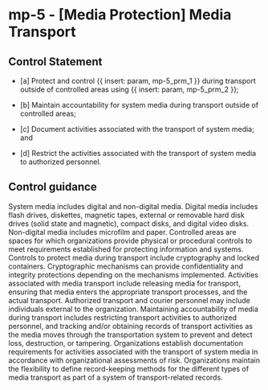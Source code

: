 # mp-5 - \[Media Protection\] Media Transport

## Control Statement

- \[a\] Protect and control {{ insert: param, mp-5_prm_1 }} during transport outside of controlled areas using {{ insert: param, mp-5_prm_2 }};

- \[b\] Maintain accountability for system media during transport outside of controlled areas;

- \[c\] Document activities associated with the transport of system media; and

- \[d\] Restrict the activities associated with the transport of system media to authorized personnel.

## Control guidance

System media includes digital and non-digital media. Digital media includes flash drives, diskettes, magnetic tapes, external or removable hard disk drives (solid state and magnetic), compact disks, and digital video disks. Non-digital media includes microfilm and paper. Controlled areas are spaces for which organizations provide physical or procedural controls to meet requirements established for protecting information and systems. Controls to protect media during transport include cryptography and locked containers. Cryptographic mechanisms can provide confidentiality and integrity protections depending on the mechanisms implemented. Activities associated with media transport include releasing media for transport, ensuring that media enters the appropriate transport processes, and the actual transport. Authorized transport and courier personnel may include individuals external to the organization. Maintaining accountability of media during transport includes restricting transport activities to authorized personnel, and tracking and/or obtaining records of transport activities as the media moves through the transportation system to prevent and detect loss, destruction, or tampering. Organizations establish documentation requirements for activities associated with the transport of system media in accordance with organizational assessments of risk. Organizations maintain the flexibility to define record-keeping methods for the different types of media transport as part of a system of transport-related records.
